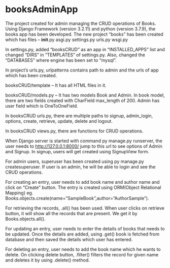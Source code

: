# booksAdminApp
The project created for admin managing the CRUD operations of Books.
Using Django Framework (version 3.2.11) and python (version 3.7.9), the books app has been developed. The new project “books” has been created which has files – 
__init__.py
asgi.py
settings.py
urls.py
wsgi.py

In settings.py, added “booksCRUD” as an app in “INSTALLED_APPS” list and changed “DIRS” in “TEMPLATES” of settings.py. Also, changed the “DATABASES” where engine has been set to “mysql”. 

In project’s urls.py, urlpatterns contains path to admin and the urls of app which has been created.

booksCRUD/template – It has all HTML files in it. 

booksCRUD/models.py – It has two models Book and Admin. In book model, there are two fields created with CharField max_length of 200. Admin has user field which is OneToOneField.

In booksCRUD urls.py, there are multiple paths to signup, admin_login, options, create, retrieve, update, delete and logout. 

In booksCRUD views.py, there are functions for CRUD operations. 

When Django server is started with command py manage.py runserver, the user needs to http://127.0.0.1:8000/ jump to this url to see options of Admin and Signup. In signup, users will get created using SignupView form. 

For admin users, superuser has been created using py manage.py createsuperuser. If user is an admin, he will be able to login and see the CRUD operations.

For creating an entry, user needs to add book name and author name and click on “Create” button. The entry is created using ORM(Object Relational Mapping) eg. Books.objects.create(name=”SampleBook”,author=”AuthorSample”).

For retrieving the records, .all() has been used. When user clicks on retrieve button, it will show all the records that are present. We get it by Books.objects.all().

For updating an entry, user needs to enter the details of books that needs to be updated. Once the details are added, using .get() book is fetched from database and then saved the details which user has entered.

For deleting an entry, user needs to add the book name which he wants to delete. On clicking delete button, .filter() filters the record for given name and deletes it by using .delete() method.

